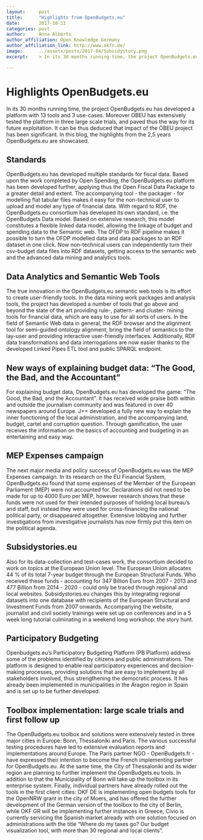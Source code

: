 ```yaml
---
layout:     post
title:      "Highlights from OpenBudgets.eu"
date:       2017-10-31
categories: post
author:     Anna Alberts
author_affiliation: Open Knowledge Germany
author_affiliation_link: http://www.okfn.de/
image:      ../assets/posts/2017-04/Subsidystory.png
excerpt:    > In its 30 months running time, the project OpenBudgets.eu has developed a platform with 13 tools and 3 use-cases. Moreover OBEU has extensively tested the platform in three large scale trials, and paved thus the way for its future exploitation. It can be thus deduced that impact of the OBEU project has been significant. In this blog, the highlights from the 2,5 years OpenBudgets.eu are showcased.

---
```


# Highlights OpenBudgets.eu

In its 30 months running time, the project OpenBudgets.eu has developed a platform with 13 tools and 3 use-cases. Moreover OBEU has extensively tested the platform in three large scale trials, and paved thus the way for its future exploitation. It can be thus deduced that impact of the OBEU project has been significant. In this blog, the highlights from the 2,5 years OpenBudgets.eu are showcased.

## Standards
OpenBudgets.eu has developed multiple standards for fiscal data. Based upon the work completed by Open Spending, the OpenBudgets.eu platform has been developed further, applying thus the Open Fiscal Data Package to a greater detail and extent. The accompanying tool - the packager - for modelling flat tabular files makes it easy for the non-technical user to upload and model any type of financial data.
With regard to RDF, the OpenBudgets.eu consortium has developed its own standard, i.e. the OpenBudgets Data model. Based on extensive research, this model constitutes a flexible linked data model, allowing the linkage of budget and spending data to the Semantic web.
The OFDP to RDF pipeline makes it possible to turn the OFDP modelled data and data packages to an RDF dataset in one click. Now non-technical users can independently turn their csv-budget data files into RDF datasets, getting access to the semantic web and the advanced data mining and analytics tools.

## Data Analytics and Semantic Web Tools
The true innovation in the OpenBudgets.eu semantic web tools is its effort to create user-friendly tools. In the data mining work packages and analysis tools, the project has developed a number of tools that go above and beyond the state of the art providing rule-, pattern- and cluster- mining tools for financial data, which are easy to use for all sorts of users. In the field of Semantic Web data in general, the RDF browser and the alignment tool for semi-guided ontology alignment, bring the field of semantics to the lay-user and providing interactive user-friendly interfaces. Additionally, RDF data transformations and data interrogations are now easier thanks to the developed Linked Pipes ETL tool and public SPARQL endpoint.

## New ways of explaining budget data: “The Good, the Bad, and the Accountant”
For explaining budget data, OpenBudgets.eu has developed the game: “The Good, the Bad, and the Accountant”. It has received wide praise both within and outside the journalism community and was featured in over 40 newspapers around Europe. J++ developed a fully new way to explain the inner functioning of the local administration, and the accompanying land, budget, cartel and corruption question. Through gamification, the user receives the information on the basics of accounting and budgeting in an entertaining and easy way.

## MEP Expenses campaign
The next major media and policy success of OpenBudgets.eu was the MEP Expenses campaign. In its research on the EU Financial System, OpenBudgets.eu found that some expenses of the Member of the European Parliament (MEP) were not accounted for. Declarations did not need to be made for up to 4000 Euro per MEP, however research shows that these funds were not used for their intended purposes of holding local bureau’s and staff, but instead they were used for cross-financing the national political party, or disappeared altogether. Extensive lobbying and further investigations from investigative journalists has now firmly put this item on the political agenda.

## Subsidystories.eu
Also for its data-collection and test-cases work, the consortium decided to work on topics at the European Union level. The European Union allocates 44 % of its total 7-year budget through the European Structural Funds. Who received these funds - accounting for 347 Billion Euro from 2007 - 2013 and 477 Billion from 2014 - 2020 - could only be traced through regional and local websites. Subsidystories.eu changes this by integrating regional datasets into one database with recipients of the European Structural and Investment Funds from 2007 onwards. Accompanying the website, journalist and civil society trainings were set up on conferences and in a 5 week long tutorial culminating in a weekend long workshop: the story hunt.

## Participatory Budgeting
Openbudgets.eu’s Participatory Budgeting Platform (PB Platform) address some of the problems identified by citizens and public administrations. The platform is designed to enable real participatory experiences and decision-making processes, providing solutions that are easy to implement by all stakeholders involved, thus strengthening the democratic process. It has already been implemented in municipalities in the Aragon region in Spain and is set up to be further developed.

## Toolbox implementation: large scale trials and first follow up
The OpenBudgets.eu toolbox and solutions were extensively tested in three major cities in Europe: Bonn, Thessaloniki and Paris. The various successful testing procedures have led to extensive evaluation reports and implementations around Europe. The Paris partner NGO - OpenBudgets.fr - have expressed their intention to become the French implementing partner for OpenBudgets.eu. At the same time, the City of Thessaloniki and its wider region are planning to further implement the OpenBudgets.eu tools. In addition to that the Municipality of Bonn will take up the toolbox in its enterprise system. Finally, individual partners have already rolled out the tools in the first client cities: OKF DE is implementing open budgets tools for the OpenNRW grant in the city of Moers, and has offered the further development of the German version of the toolbox to the city of Berlin, while OKF GR will be implementing further instances in Greece, Civio is currently servicing the Spanish market already with one solution focused on administrations with the title “Where do my taxes go? Our budget visualization tool, with more than 30 regional and local clients”.
